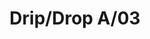 ---
title: Drip/Drop A/03
image_primary: img/Drip-A03-3x3.jpg
description: "The%20Drip%20takes%20the%20diversification%20of%20the%20Drop%20to%20the%20next%20level.%20The%20Drip%20has%20the%20Drop%27s%A0%20structure%20but%20has%20a%20personality%20all%20of%20its%20own.%20It%20is%20a%20lighting%20system%20that%20not%20only%20evolves%20into%20various%20product%20types%20%28wall%20lights%2C%20table%20lamps%2C%20floor%20lamps%20with%20USB%20connection%2C%20among%20others%29%2C%20but%20also%20into%20other%20lampshade%20concepts.%20The%20new%20shade%20of%20the%20Drip%20gives%20one%20the%20impression%20of%20being%20in%20the%20presence%20of%20a%20completely%20different%20lamp%20from%20the%20Drop.%20It%20embodies%20the%20Drip%27s%20spirit%2C%20simple%2C%20minimalist%20and%20with%20straight%20lines.%20The%20Drip%27s%20small%20lampshade%20is%20also%20made%20from%20borosilicate%20glass%2C%20giving%20it%20a%20fine%2C%20delicate%20aesthetic.%20The%20choice%20of%20glass%20is%20closely%20linked%20to%20the%20light%20it%20casts%2C%20which%20is%20bright%2C%20but%20intimate.%20It%20creates%20ambiance%20while%20being%20highly%20practical%20for%20anyone%20nearby.%20%22I%20always%20keep%20in%20mind%20the%20space%20a%20lamp%20will%20be%20placed%20in%20because%20that%20is%20where%20it%20has%20meaning%2C%22%20explains%20Christophe.%20The%20design%20and%20function%20of%20the%20Drip%20and%20Drop%20fit%20perfectly%20into%20residential%20projects%20and%20contracting%20work.%20Because%20it%20can%20be%20applied%20in%20many%20ways%2C%20it%20works%20very%20well%20in%20hotels%2C%20both%20in%20common%20spaces%20and%20in%20rooms.%0A%0A%0A%0A"
designer: Christophe Mathieu
image_thumb: img/drop-s01l-1.jpg
href: https://www.bover.es/en/lamp/drip-a03/
tags: 
  - bover
  - Ceiling
  - Indoor
  - New
  - Pendant
  - Table
  - Wall
  - Floor
  - indoor-lamps
category: indoor-lamps
subtitle: 
manufacturer: Bover
slug: /manufacturers/bover/indoor-lamps/christophe-mathieu-drip-drop-a-03
---